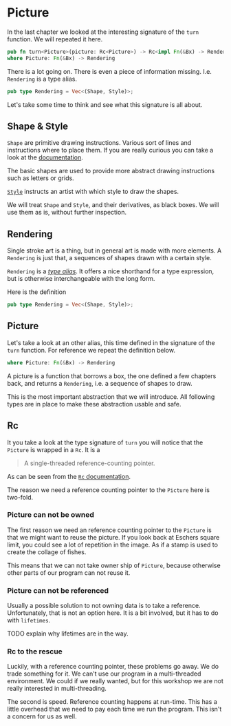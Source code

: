 # Picture
In the last chapter we looked at the interesting signature of the `turn`
function. We will repeated it here.

```rust
pub fn turn<Picture>(picture: Rc<Picture>) -> Rc<impl Fn(&Bx) -> Rendering>
where Picture: Fn(&Bx) -> Rendering 
```

There is a lot going on. There is even a piece of information missing. I.e.
`Rendering` is a type alias.

```rust
pub type Rendering = Vec<(Shape, Style)>;
```

Let's take some time to think and see what this signature is all about.

## Shape & Style
`Shape` are primitive drawing instructions. Various sort of lines and
instructions where to place them. If you are really curious you can take a look
at the [documentation](http://localhost:3000/doc/eschers/shape/enum.Shape.html).

The basic shapes are used to provide more abstract drawing instructions such as
letters or grids.

[`Style`](http://localhost:3000/doc/eschers/style/struct.Style.html) instructs
an artist with which style to draw the shapes.

We will treat `Shape` and `Style`, and their derivatives, as black boxes. We
will use them as is, without further inspection.

## Rendering
Single stroke art is a thing, but in general art is made with more elements. A
`Rendering` is just that, a sequences of shapes drawn with a certain style.

`Rendering` is a 
[_type alias_](https://doc.rust-lang.org/book/second-edition/ch19-04-advanced-types.html#type-aliases-create-type-synonyms).
It offers a nice shorthand for a type expression, but is otherwise
interchangeable with the long form.

Here is the definition

```rust
pub type Rendering = Vec<(Shape, Style)>;
```

## Picture
Let's take a look at an other alias, this time defined in the signature of the
`turn` function. For reference we repeat the definition below.

```rust
where Picture: Fn(&Bx) -> Rendering
```

A picture is a function that borrows a box, the one defined a few chapters back,
and returns a `Rendering`, i.e. a sequence of shapes to draw.

This is the most important abstraction that we will introduce. All following
types are in place to make these abstraction usable and safe.

## Rc
It you take a look at the type signature of `turn` you will notice that the
`Picture` is wrapped in a `Rc`. It is a

> A single-threaded reference-counting pointer. 

As can be seen from the [`Rc` documentation](https://doc.rust-lang.org/std/rc/struct.Rc.html). 

The reason we need a reference counting pointer to the `Picture` here is
two-fold.

### Picture can not be owned 
The first reason we need an reference counting pointer to the `Picture` is that
we might want to reuse the picture. If you look back at Eschers square limit,
you could see a lot of repetition in the image. As if a stamp is used to create
the collage of fishes.

This means that we can not take owner ship of `Picture`, because otherwise other
parts of our program can not reuse it.

### Picture can not be referenced
Usually a possible solution to not owning data is to take a reference.
Unfortunately, that is not an option here. It is a bit involved, but it has to
do with `lifetimes`.

TODO explain why lifetimes are in the way.

### Rc to the rescue
Luckily, with a reference counting pointer, these problems go away. We do trade
something for it. We can't use our program in a multi-threaded environment. We
could if we really wanted, but for this workshop we are not really interested in
multi-threading.

The second is speed. Reference counting happens at run-time. This has a little
overhead that we need to pay each time we run the program. This isn't a concern
for us as well.
